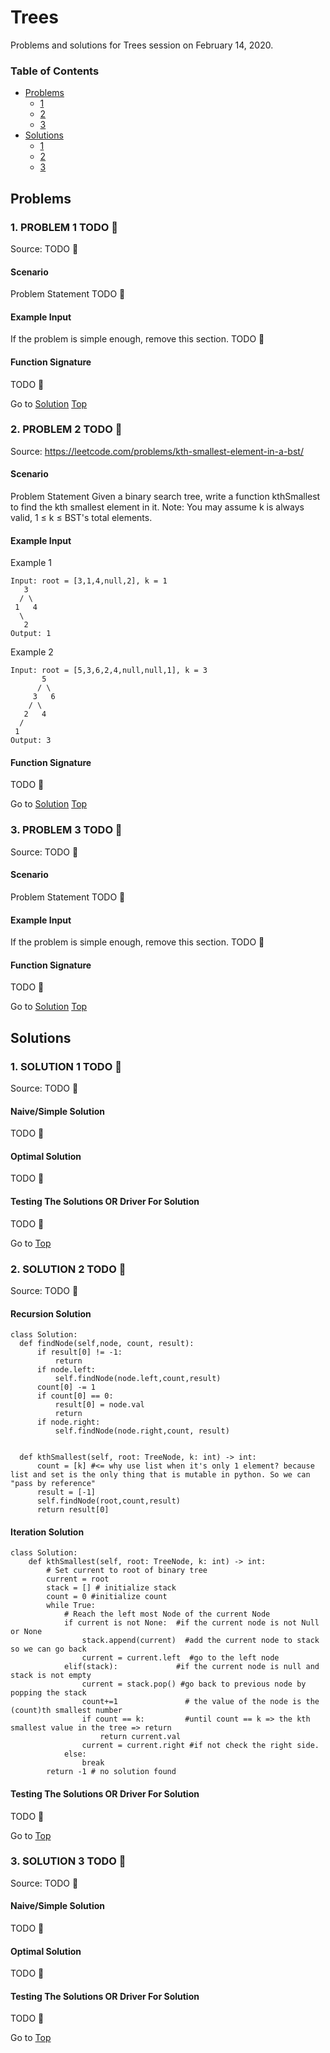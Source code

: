 <!-- Don't remove -->
<a name="top"/>

# Trees

Problems and solutions for Trees session on February 14, 2020.

### Table of Contents

* [Problems](#problems)
  * [1](#p1)
  * [2](#p2)
  * [3](#p3)
* [Solutions](#solutions)
  * [1](#s1)
  * [2](#s2)
  * [3](#s3)

<!-- Don't remove -->
<a name="problems"/>

## Problems

<a name="p1"/>

### 1. PROBLEM 1 TODO :bug:

Source: TODO :bug:

#### Scenario

Problem Statement TODO :bug:

#### Example Input

If the problem is simple enough, remove this section. TODO :bug:

#### Function Signature

TODO :bug:

<!-- Don't remove -->
Go to [Solution](#s1)   [Top](#top)

<!-- Don't remove -->
<a name="p2"/>

### 2. PROBLEM 2 TODO :bug:

Source: https://leetcode.com/problems/kth-smallest-element-in-a-bst/

#### Scenario

Problem Statement
Given a binary search tree, write a function kthSmallest to find the kth smallest element in it.
Note:
You may assume k is always valid, 1 ≤ k ≤ BST's total elements.

#### Example Input
Example 1
```
Input: root = [3,1,4,null,2], k = 1
   3
  / \
 1   4
  \
   2
Output: 1
```
Example 2
```
Input: root = [5,3,6,2,4,null,null,1], k = 3
       5
      / \
     3   6
    / \
   2   4
  /
 1
Output: 3
```
#### Function Signature

TODO :bug:

<!-- Don't remove -->
Go to [Solution](#s2)   [Top](#top)

<!-- Don't remove -->
<a name="p3"/>

### 3. PROBLEM 3 TODO :bug:

Source: TODO :bug:

#### Scenario

Problem Statement TODO :bug:

#### Example Input

If the problem is simple enough, remove this section. TODO :bug:

#### Function Signature

TODO :bug:

<!-- Don't remove -->
Go to [Solution](#s3)   [Top](#top)

<!-- Don't remove -->
<a name="solutions"/>

## Solutions

<!-- Don't remove -->
<a name="s1"/>

### 1. SOLUTION 1 TODO :bug:

Source: TODO :bug:

#### Naive/Simple Solution

TODO :bug:

#### Optimal Solution

TODO :bug:

#### Testing The Solutions OR Driver For Solution

TODO :bug:

<!-- Don't remove -->
Go to [Top](#top)

<!-- Don't remove -->
<a name="s2"/>

### 2. SOLUTION 2 TODO :bug:

Source: TODO :bug:

#### Recursion Solution
```
class Solution:
  def findNode(self,node, count, result):
      if result[0] != -1:
          return
      if node.left:
          self.findNode(node.left,count,result)
      count[0] -= 1
      if count[0] == 0:
          result[0] = node.val
          return
      if node.right:
          self.findNode(node.right,count, result)


  def kthSmallest(self, root: TreeNode, k: int) -> int:                
      count = [k] #<= why use list when it's only 1 element? because list and set is the only thing that is mutable in python. So we can "pass by reference"
      result = [-1]
      self.findNode(root,count,result)
      return result[0]
```
#### Iteration Solution
```
class Solution:
    def kthSmallest(self, root: TreeNode, k: int) -> int:                
        # Set current to root of binary tree
        current = root  
        stack = [] # initialize stack
        count = 0 #initialize count
        while True:
            # Reach the left most Node of the current Node
            if current is not None:  #if the current node is not Null or None
                stack.append(current)  #add the current node to stack so we can go back
                current = current.left  #go to the left node
            elif(stack):             #if the current node is null and stack is not empty
                current = stack.pop() #go back to previous node by popping the stack
                count+=1               # the value of the node is the (count)th smallest number
                if count == k:         #until count == k => the kth smallest value in the tree => return
                    return current.val
                current = current.right #if not check the right side.  
            else:
                break
        return -1 # no solution found
```        



#### Testing The Solutions OR Driver For Solution

TODO :bug:

<!-- Don't remove -->
Go to [Top](#top)

<!-- Don't remove -->
<a name="s3"/>

### 3. SOLUTION 3 TODO :bug:

Source: TODO :bug:

#### Naive/Simple Solution

TODO :bug:

#### Optimal Solution

TODO :bug:

#### Testing The Solutions OR Driver For Solution

TODO :bug:

<!-- Don't remove -->
Go to [Top](#top)
